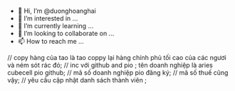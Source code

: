 - 👋 Hi, I’m @duonghoanghai
- 👀 I’m interested in ...
- 🌱 I’m currently learning ...
- 💞️ I’m looking to collaborate on ...
- 📫 How to reach me ...

<!---
duonghoanghai/duonghoanghai is a ✨ special ✨ repository because its `README.md` (this file) appears on your GitHub profile.
You can click the Preview link to take a look at your changes.
--->
// copy hàng của tao là tao coppy lại hàng chính phủ tối cao của các ngươi và ném sót rác đó;
// inc với github and pio ; tên doanh nghiệp là aries cubecell pio github;
// mã số doanh nghiệp pio đăng ký;
// mã số thuế cũng vậy;
// yêu cầu cập nhật danh sách thành viên ;
